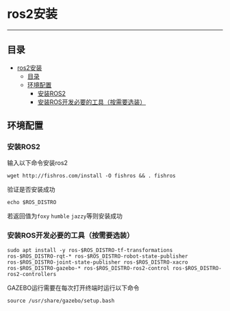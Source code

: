 # ros2安装
---
## 目录
- [ros2安装](#ros2安装)
  - [目录](#目录)
  - [环境配置](#环境配置)
    - [安装ROS2](#安装ros2)
    - [安装ROS开发必要的工具（按需要选装）](#安装ros开发必要的工具按需要选装)

## 环境配置
###  安装ROS2

输入以下命令安装ros2
```shell
wget http://fishros.com/install -O fishros && . fishros
```
验证是否安装成功
```shell
echo $ROS_DISTRO
```
若返回值为`foxy` `humble` `jazzy`等则安装成功

###  安装ROS开发必要的工具（按需要选装）
```shell
sudo apt install -y ros-$ROS_DISTRO-tf-transformations ros-$ROS_DISTRO-rqt-* ros-$ROS_DISTRO-robot-state-publisher ros-$ROS_DISTRO-joint-state-publisher ros-$ROS_DISTRO-xacro ros-$ROS_DISTRO-gazebo-* ros-$ROS_DISTRO-ros2-control ros-$ROS_DISTRO-ros2-controllers 
```
GAZEBO运行需要在每次打开终端时运行以下命令
```shell 
source /usr/share/gazebo/setup.bash
```

